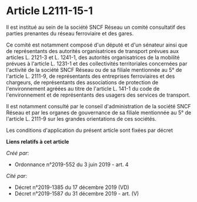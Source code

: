 # Article L2111-15-1

Il est institué au sein de la société SNCF Réseau un comité consultatif des parties prenantes du réseau ferroviaire et des
gares.

Ce comité est notamment composé d'un député et d'un sénateur ainsi que de représentants des autorités organisatrices de
transport prévues aux articles L. 2121-3 et L. 1241-1, des autorités organisatrices de la mobilité prévues à l'article L.
1231-1 et des collectivités territoriales concernées par l'activité de la société SNCF Réseau ou de sa filiale mentionnée au
5° de l'article L. 2111-9, de représentants des entreprises ferroviaires et des chargeurs, de représentants des associations
de protection de l'environnement agréées au titre de l'article L. 141-1 du code de l'environnement et de représentants des
usagers des services de transport.

Il est notamment consulté par le conseil d'administration de la société SNCF Réseau et par les organes de gouvernance de sa
filiale mentionnée au 5° de l'article L. 2111-9 sur les grandes orientations de ces sociétés.

Les conditions d'application du présent article sont fixées par décret

**Liens relatifs à cet article**

_Créé par_:

  - Ordonnance n°2019-552 du 3 juin 2019 - art. 4

_Cité par_:

  - Décret n°2019-1385 du 17 décembre 2019 (VD)
  - Décret n°2019-1587 du 31 décembre 2019 - art. (V)

